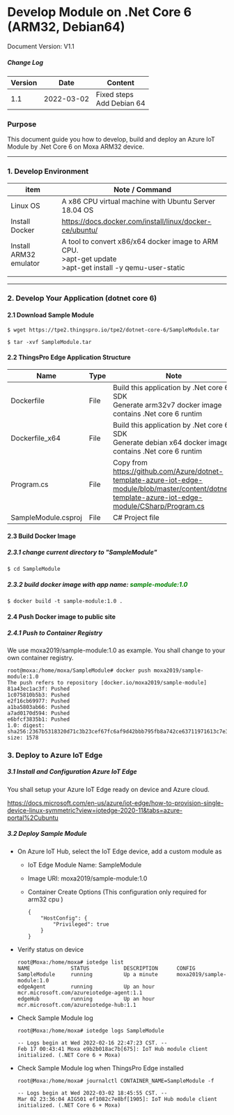 # Develop Module on .Net Core 6 (ARM32, Debian64)

Document Version: V1.1

##### Change Log

| Version | Date       | Content                        |
| ------- | ---------- | ------------------------------ |
| 1.1     | 2022-03-02 | Fixed steps<br />Add Debian 64 |



### Purpose

This document guide you how to develop, build and deploy an Azure IoT Module by .Net Core 6 on Moxa ARM32 device.

------

### 1. Develop Environment

| item                   | Note / Command                                               |
| ---------------------- | ------------------------------------------------------------ |
| Linux OS               | A x86 CPU virtual machine with Ubuntu Server 18.04 OS        |
| Install Docker         | https://docs.docker.com/install/linux/docker-ce/ubuntu/      |
| Install ARM32 emulator | A tool to convert x86/x64 docker image to ARM CPU. <br />>apt-get update<br />>apt-get install -y qemu-user-static |
|                        |                                                              |



------

### 2. Develop Your Application (dotnet core 6)

#### 2.1 Download Sample Module

```
$ wget https://tpe2.thingspro.io/tpe2/dotnet-core-6/SampleModule.tar

$ tar -xvf SampleModule.tar
```

#### 2.2 ThingsPro Edge Application Structure

| Name                | Type | Note                                                         |
| ------------------- | ---- | ------------------------------------------------------------ |
| Dockerfile          | File | Build this application by .Net core 6 SDK<br />Generate arm32v7 docker image contains .Net core 6 runtim |
| Dockerfile_x64      | File | Build this application by .Net core 6 SDK<br />Generate debian x64 docker image contains .Net core 6 runtim |
| Program.cs          | File | Copy from https://github.com/Azure/dotnet-template-azure-iot-edge-module/blob/master/content/dotnet-template-azure-iot-edge-module/CSharp/Program.cs |
| SampleModule.csproj | File | C# Project file                                              |

#### 2.3 Build Docker Image

##### 2.3.1 change current directory to "SampleModule"

```
$ cd SampleModule
```

##### 2.3.2 build docker image with app name: <font color='green'><b>sample-module:1.0</b></font>

```
$ docker build -t sample-module:1.0 .
```

#### 2.4 Push Docker image to public site

##### 2.4.1 Push to Container Registry

We use moxa2019/sample-module:1.0 as example. You shall change to your own container registry.

```
root@moxa:/home/moxa/SampleModule# docker push moxa2019/sample-module:1.0
The push refers to repository [docker.io/moxa2019/sample-module]
81a43ec1ac3f: Pushed
1c075810b5b3: Pushed
e2f16cb69977: Pushed
a1ba5803ab66: Pushed
a7ad0170d594: Pushed
e6bfcf3835b1: Pushed
1.0: digest: sha256:2367b5318320d71c3b23cef67fc6af9d42bbb795fb8a742ce63711971613c7e3 size: 1578
```



### 3. Deploy to Azure IoT Edge

##### 3.1 Install and Configuration Azure IoT Edge

You shall setup your Azure IoT Edge ready on device and Azure cloud.

https://docs.microsoft.com/en-us/azure/iot-edge/how-to-provision-single-device-linux-symmetric?view=iotedge-2020-11&tabs=azure-portal%2Cubuntu

##### 3.2 Deploy Sample Module

- On Azure IoT Hub, select the IoT Edge device, add a custom module as

  - IoT Edge Module Name: SampleModule

  - Image URI: moxa2019/sample-module:1.0

  - Container Create Options (This configuration only required for arm32 cpu )

    ```
    {
        "HostConfig": {
            "Privileged": true
        }
    }
    ```


- Verify status on device

  ```
  root@Moxa:/home/moxa# iotedge list
  NAME             STATUS           DESCRIPTION      CONFIG
  SampleModule     running          Up a minute      moxa2019/sample-module:1.0
  edgeAgent        running          Up an hour       mcr.microsoft.com/azureiotedge-agent:1.1
  edgeHub          running          Up an hour       mcr.microsoft.com/azureiotedge-hub:1.1
  ```

- Check Sample Module log 

  ```
  root@Moxa:/home/moxa# iotedge logs SampleModule
  
  -- Logs begin at Wed 2022-02-16 22:47:23 CST. --
  Feb 17 00:43:41 Moxa e9b2b018ac7b[675]: IoT Hub module client initialized. (.NET Core 6 + Moxa)
  ```

  

- Check Sample Module log when ThingsPro Edge installed

  ```
  root@Moxa:/home/moxa# journalctl CONTAINER_NAME=SampleModule -f
  
  -- Logs begin at Wed 2022-03-02 18:45:55 CST. --
  Mar 02 23:36:04 AIG501 ef1082c7e8bf[1905]: IoT Hub module client initialized. (.NET Core 6 + Moxa)
  ```

  

